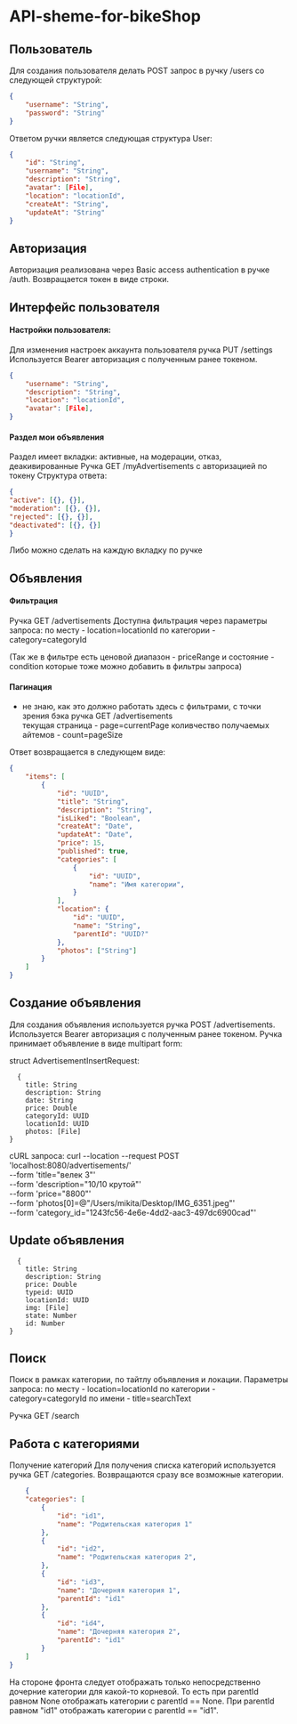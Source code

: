 # API-sheme-for-bikeShop

## Пользователь

Для создания пользователя делать POST запрос в ручку /users со следующей структурой:
```JSON
{
    "username": "String",
    "password": "String"
}
```

Ответом ручки является следующая структура User:

```JSON
{
    "id": "String",
    "username": "String",
    "description": "String",
    "avatar": [File],
    "location": "locationId",
    "createAt": "String",
    "updateAt": "String"
}
```
## Авторизация
Авторизация реализована через Basic access authentication в ручке /auth. Возвращается токен в виде строки.

## Интерфейс пользователя
#### Настройки пользователя:
Для изменения настроек аккаунта пользователя ручка PUT /settings
Используется Bearer авторизация с полученным ранее токеном.

```JSON
{
    "username": "String",
    "description": "String",
    "location": "locationId",
    "avatar": [File],
}
```

#### Раздел мои объявления  
Раздел имеет вкладки: активные, на модерации, отказ, деакивированные
Ручка GET /myAdvertisements с авторизацией по токену 
Структура ответа:

```JSON
{
"active": [{}, {}],
"moderation": [{}, {}],
"rejected": [{}, {}],
"deactivated": [{}, {}]
}
```
Либо можно сделать на каждую вкладку по ручке

## Объявления
#### Фильтрация
Ручка GET /advertisements
Доступна фильтрация через параметры запроса:
по месту - location=locationId
по категории - category=categoryId

(Так же в фильтре есть ценовой диапазон - priceRange и состояние - condition которые тоже можно добавить в фильтры запроса)

#### Пагинация
- не знаю, как это должно работать здесь с фильтрами, с точки зрения бэка
ручка GET /advertisements  
текущая страница - page=currentPage
коливчество получаемых айтемов - count=pageSize 

Ответ возвращается в следующем виде:

```JSON
{
    "items": [
        {
            "id": "UUID",
            "title": "String",
            "description": "String",
            "isLiked": "Boolean",
            "createAt": "Date",
            "updateAt": "Date",
            "price": 15,
            "published": true,
            "categories": [
                {
                    "id": "UUID",
                    "name": "Имя категории",
                }
            ],
            "location": {
                "id": "UUID",
                "name": "String",
                "parentId": "UUID?"
            },
            "photos": ["String"]
        }
    ]
}
```

## Создание объявления
Для создания объявления используется ручка POST /advertisements.
Используется Bearer авторизация с полученным ранее токеном. Ручка принимает объявление в виде multipart form:

struct AdvertisementInsertRequest: 
```
  {
    title: String
    description: String
    date: String
    price: Double
    categoryId: UUID
    locationId: UUID
    photos: [File]
}
```

cURL запроса:
curl --location --request POST 'localhost:8080/advertisements/' \
--form 'title="велек 3"' \
--form 'description="10/10 крутой"' \
--form 'price="8800"' \
--form 'photos[0]=@"/Users/mikita/Desktop/IMG_6351.jpeg"' \
--form 'category_id="1243fc56-4e6e-4dd2-aac3-497dc6900cad"'
## Update объявления 
```
  {
    title: String
    description: String
    price: Double
    typeid: UUID
    locationId: UUID
    img: [File]
    state: Number
    id: Number
}
```

## Поиск 

Поиск в рамках категории, по тайтлу объявления и локации.
Параметры запроса:
по месту - location=locationId
по категории - category=categoryId
по имени - title=searchText

Ручка GET /search
  
## Работа с категориями
Получение категорий
Для получения списка категорий используется ручка GET /categories. Возвращаются сразу все возможные категории.
```JSON
    {
    "categories": [
        {
            "id": "id1",
            "name": "Родительская категория 1"
        },
        {
            "id": "id2",
            "name": "Родительская категория 2",
        },
        {
            "id": "id3",
            "name": "Дочерняя категория 1",
            "parentId": "id1"
        },
        {
            "id": "id4",
            "name": "Дочерняя категория 2",
            "parentId": "id1"
        }
    ]
} 
```
На стороне фронта следует отображать только непосредственно дочерние категории для какой-то корневой. То есть при parentId равном None отображать категории с parentId == None. При parentId равном "id1" отображать категории с parentId == "id1".

